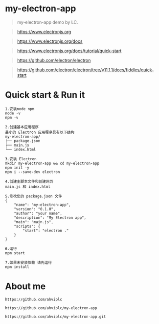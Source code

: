 # my-electron-app

> my-electron-app demo by LC.

> https://www.electronjs.org

> https://www.electronjs.org/docs

> https://www.electronjs.org/docs/tutorial/quick-start

> https://github.com/electron/electron

> https://github.com/electron/electron/tree/v11.1.1/docs/fiddles/quick-start

# Quick start & Run it
```
1.安装node npm
node -v
npm -v

2.创建基本应用程序
最小的 Electron 应用程序具有以下结构
my-electron-app/
├── package.json
├── main.js
└── index.html

3.安装 Electron
mkdir my-electron-app && cd my-electron-app
npm init -y
npm i --save-dev electron

4.创建主脚本文件和创建网页
main.js 和 index.html

5.修改您的 package.json 文件
{
    "name": "my-electron-app",
    "version": "0.1.0",
    "author": "your name",
    "description": "My Electron app",
    "main": "main.js",
    "scripts": {
        "start": "electron ."
    }
}

6.运行
npm start

7.如果未安装依赖 请先运行
npm install
```

# About me
```
https://github.com/ahviplc

https://github.com/ahviplc/my-electron-app

https://github.com/ahviplc/my-electron-app.git
```
